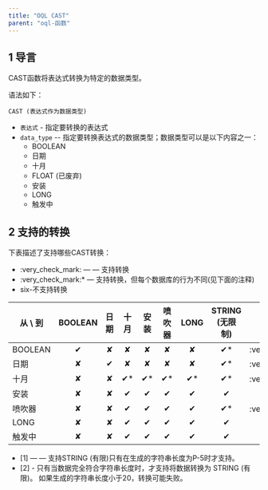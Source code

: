```yaml
---
title: "OQL CAST"
parent: "oql-函数"
---
```


## 1 导言

CAST函数将表达式转换为特定的数据类型。

语法如下：

```
CAST (表达式作为数据类型)
```

* `表达式` - 指定要转换的表达式
* `data_type` -- 指定要转换表达式的数据类型；数据类型可以是以下内容之一：
  * BOOLEAN
  * 日期
  * 十月
  * FLOAT (已废弃)
  * 安装
  * LONG
  * 触发中

## 2 支持的转换

下表描述了支持哪些CAST转换：

*  :very_check_mark: — — 支持转换
*  :very_check_mark:* — 支持转换，但每个数据库的行为不同(见下面的注释)
*  six-不支持转换

| 从 \ 到  | BOOLEAN | 日期 | 十月 | 安装 | 喷吹器 | LONG | STRING (无限制) |                   STRING (有限)                   |
| ------- |:-------:|:--:|:--:|:--:|:---:|:----:|:------------:|:-----------------------------------------------:|
| BOOLEAN |    ✔    | ✘  | ✘  | ✘  |  ✘  |  ✘   |      ✔*      | :very_check_mark:*<sup><small>1</small></sup> |
| 日期      |    ✘    | ✔  | ✘  | ✘  |  ✘  |  ✘   |      ✔*      | :very_check_mark:*<sup><small>2</small></sup> |
| 十月      |    ✘    | ✘  | ✔* | ✔* | ✔*  |  ✔*  |      ✔*      | :very_check_mark:*<sup><small>2</small></sup> |
| 安装      |    ✘    | ✘  | ✔  | ✔  |  ✔  |  ✔   |      ✔       |                        ✔                        |
| 喷吹器     |    ✘    | ✘  | ✔  | ✔  |  ✔  |  ✔   |      ✔*      | :very_check_mark:*<sup><small>2</small></sup> |
| LONG    |    ✘    | ✘  | ✔  | ✔  |  ✔  |  ✔   |      ✔       |                        ✔                        |
| 触发中     |    ✘    | ✘  | ✔  | ✔  |  ✔  |  ✔   |      ✔       |                        ✔                        |
*  [1] — — 支持STRING (有限)只有在生成的字符串长度为P-5时才支持。
*  [2] - 只有当数据完全符合字符串长度时，才支持将数据转换为 STRING (有限)。 如果生成的字符串长度小于20，转换可能失败。
